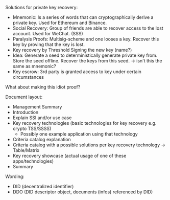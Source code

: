 Solutions for private key recovery:
- Mnemonic: Is a series of words that can cryptographically derive a private key. Used for Ethereum and Binance.
- Social Recovery: Group of friends are able to recover access to the lost account. Used for WeChat. (SSS)
- Paralysis Proofs: Multisig-scheme and one looses a key. Recover this key by proving that the key is lost.
- Key recovery by Threshold Signing the new key (name?)
- Idea: Generate a seed to deterministically generate private key from. Store the seed offline. Recover the keys from this seed. -> isn't this the same as mnemonic?
- Key escrow: 3rd party is granted access to key under certain circumstances

What about making this idiot proof?

Document layout:
- Management Summary
- Introduction
- Explain SSI and/or use case
- Key recovery technologies (basic technologies for key recovery e.g. crypto TSS/SSSS)
  * Possibly one example application using that technology
- Criteria catalog explanation
- Criteria catalog with a possible solutions per key recovery technology -> Table/Matrix
- Key recovery showcase (actual usage of one of these apps/technologies)
- Summary

Wording:
- DID (decentralized identifier)
- DDO (DID descriptor object, documents (infos) referenced by DID)
